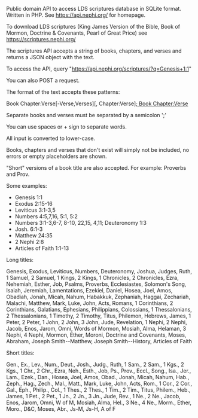 Public domain API to access LDS scriptures database in SQLite format. Written in PHP. See https://api.nephi.org/ for homepage.

To download LDS scriptures (King James Version of the Bible, Book of Mormon, Doctrine & Covenants, Pearl of Great Price) see https://scriptures.nephi.org/

The scriptures API accepts a string of books, chapters, and verses and returns a JSON object with the text.

To access the API, query "https://api.nephi.org/scriptures/?q=Genesis+1:1"

You can also POST a request.

The format of the text accepts these patterns:

Book Chapter:Verse[-Verse,Verses][, Chapter:Verse][; Book Chapter:Verse](repeated)

Separate books and verses must be separated by a semicolon ';'

You can use spaces or + sign to separate words.

All input is converted to lower-case.

Books, chapters and verses that don't exist will simply not be included, no errors or empty placeholders are shown.

"Short" versions of a book title are also accepted. For example: Proverbs and Prov.

Some examples:

- Genesis 1:1
- Exodus 2:15-16
- Leviticus 3:1-3,5
- Numbers 4:5,7,16, 5:1, 5:2
- Numbers 3:1-3,6-7, 8-10, 22,15, 4,11; Deuteronomy 1:3
- Josh. 6:1-3
- Matthew 24:35
- 2 Nephi 2:8
- Articles of Faith 1:1-13

Long titles:

Genesis, Exodus, Leviticus, Numbers, Deuteronomy, Joshua, Judges, Ruth, 1 Samuel, 2 Samuel, 1 Kings, 2 Kings, 1 Chronicles, 2 Chronicles, Ezra, Nehemiah, Esther, Job, Psalms, Proverbs, Ecclesiastes, Solomon's Song, Isaiah, Jeremiah, Lamentations, Ezekiel, Daniel, Hosea, Joel, Amos, Obadiah, Jonah, Micah, Nahum, Habakkuk, Zephaniah, Haggai, Zechariah, Malachi, Matthew, Mark, Luke, John, Acts, Romans, 1 Corinthians, 2 Corinthians, Galatians, Ephesians, Philippians, Colossians, 1 Thessalonians, 2 Thessalonians, 1 Timothy, 2 Timothy, Titus, Philemon, Hebrews, James, 1 Peter, 2 Peter, 1 John, 2 John, 3 John, Jude, Revelation, 1 Nephi, 2 Nephi, Jacob, Enos, Jarom, Omni, Words of Mormon, Mosiah, Alma, Helaman, 3 Nephi, 4 Nephi, Mormon, Ether, Moroni, Doctrine and Covenants, Moses, Abraham, Joseph Smith--Matthew, Joseph Smith--History, Articles of Faith

Short titles:

Gen., Ex., Lev., Num., Deut., Josh., Judg., Ruth, 1 Sam., 2 Sam., 1 Kgs., 2 Kgs., 1 Chr., 2 Chr., Ezra, Neh., Esth., Job, Ps., Prov., Eccl., Song., Isa., Jer., Lam., Ezek., Dan., Hosea, Joel, Amos, Obad., Jonah, Micah, Nahum, Hab., Zeph., Hag., Zech., Mal., Matt., Mark, Luke, John, Acts, Rom., 1 Cor., 2 Cor., Gal., Eph., Philip., Col., 1 Thes., 2 Thes., 1 Tim., 2 Tim., Titus, Philem., Heb., James, 1 Pet., 2 Pet., 1 Jn., 2 Jn., 3 Jn., Jude, Rev., 1 Ne., 2 Ne., Jacob, Enos, Jarom, Omni, W of M, Mosiah, Alma, Hel., 3 Ne., 4 Ne., Morm., Ether, Moro., D&C, Moses, Abr., Js-M, Js-H, A of F

